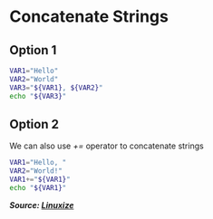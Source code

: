 # Concatenate Strings

## Option 1

```bash
VAR1="Hello"
VAR2="World"
VAR3="${VAR1}, ${VAR2}"
echo "${VAR3}"
```

## Option 2

We can also use _+=_ operator to concatenate strings

```bash
VAR1="Hello, "
VAR2="World!"
VAR1+="${VAR1}"
echo "${VAR1}"
```

**_Source: [Linuxize](https://linuxize.com/post/bash-concatenate-strings/)_**
